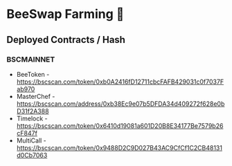 # BeeSwap Farming 🐝

## Deployed Contracts / Hash

### BSCMAINNET

- BeeToken - https://bscscan.com/token/0xb0A2416fD12711cbcFAFB429031c0f7037Fab970
- MasterChef - https://bscscan.com/address/0xb38Ec9e07b5DFDA34d409272f628e0bD31f2A388
- Timelock - https://bscscan.com/token/0x6410d19081a601D20B8E34177Be7579b26cF847f
- MultiCall - https://bscscan.com/token/0x9488D2C9D027B43AC9CfCf1C2CB48131d0Cb7063

